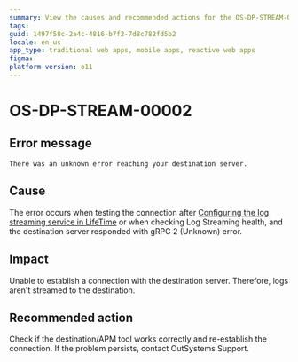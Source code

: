 ```yaml
---
summary: View the causes and recommended actions for the OS-DP-STREAM-00002 error when testing a Log streaming connection
tags:
guid: 1497f58c-2a4c-4816-b7f2-7d8c782fd5b2
locale: en-us
app_type: traditional web apps, mobile apps, reactive web apps
figma: 
platform-version: o11
---
```


# OS-DP-STREAM-00002

## Error message

`There was an unknown error reaching your destination server.`

## Cause

The error occurs when testing the connection after [Configuring the log streaming service in LifeTime](https://www.outsystems.com/tk/redirect?g=172ac547-add4-4cc5-9adf-d72fbe379d35) or when checking Log Streaming health, and the destination server responded with gRPC 2 (Unknown) error.

## Impact

Unable to establish a connection with the destination server. Therefore, logs aren't streamed to the destination.

## Recommended action

Check if the destination/APM tool works correctly and re-establish the connection. If the problem persists, contact OutSystems Support.
